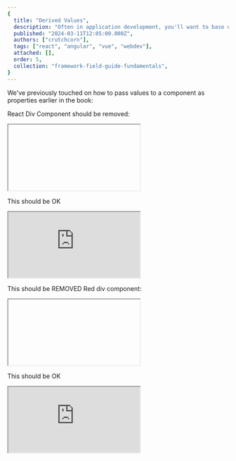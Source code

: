 ```yaml
---
{
  title: "Derived Values",
  description: "Often in application development, you'll want to base one variable's value off of another. There are a few ways of doing this - some easier than others.",
  published: "2024-03-11T12:05:00.000Z",
  authors: ["crutchcorn"],
  tags: ["react", "angular", "vue", "webdev"],
  attached: [],
  order: 5,
  collection: "framework-field-guide-fundamentals",
}
---
```


We've previously touched on how to pass values to a component as properties earlier in the book:

React Div Component should be removed:

<iframe data-frame-title="Red Div Component - StackBlitz" src="uu-code:./red-div-component?template=node&embed=1&file=src%2Fmain.ts"></iframe>


This should be OK

<iframe src="https://app.coderpad.io/sandbox?question_id=194516" loading="lazy"></iframe>


This should be REMOVED Red div component:

<iframe data-frame-title="Red Div Component - StackBlitz" src="uu-code:./red-div-component?template=node&embed=1&file=src%2Fmain.ts"></iframe>


This should be OK
<iframe src="https://app.coderpad.io/sandbox?question_id=194516" loading="lazy"></iframe>

